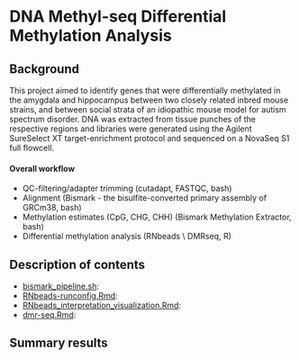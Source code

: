 # DNA Methyl-seq Differential Methylation Analysis

## Background 

This project aimed to identify genes that were differentially methylated in the amygdala and hippocampus between two closely related inbred mouse strains, and between social strata of an idiopathic mouse model for autism spectrum disorder. DNA was extracted from tissue punches of the respective regions and libraries were generated using the Agilent SureSelect XT target-enrichment protocol and sequenced on a NovaSeq S1 full flowcell. 

#### Overall workflow
- QC-filtering/adapter trimming (cutadapt, FASTQC, bash)
- Alignment (Bismark - the bisulfite-converted primary assembly of GRCm38, bash)
- Methylation estimates (CpG, CHG, CHH) (Bismark Methylation Extractor, bash)
- Differential methylation analysis (RNbeads \ DMRseq, R)

## Description of contents
- [bismark_pipeline.sh](https://github.com/stephen-siecinski/social_behavior_in_mice/blob/main/methyl-seq/bismark_pipeline.sh):
- [RNbeads-runconfig.Rmd](https://github.com/stephen-siecinski/social_behavior_in_mice/blob/main/methyl-seq/RNbeads-runconfig.Rmd):
- [RNbeads_interpretation_visualization.Rmd](https://github.com/stephen-siecinski/social_behavior_in_mice/blob/main/methyl-seq/RNbeads_interpretation_visualization.Rmd):
- [dmr-seq.Rmd](https://github.com/stephen-siecinski/social_behavior_in_mice/blob/main/methyl-seq/dmr-seq.Rmd):

## Summary results



